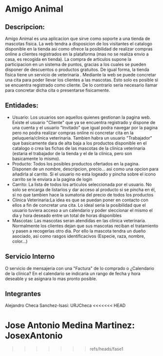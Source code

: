 # Amigo Animal
## Descripcion:

Amigo Animal es una aplicacion que sirve como soporte a una tienda de mascotas fisica. La web tendra a disposicion de los visitantes el catalogo disponible en la tienda asi como ofrece la posibilidad de realizar compras online a clientes registrados en la plataforma (mas no se realiza envio a casa, es recogida en tienda). La compra de articulos supone la participacion en un sistema de puntos, gracias a  los cuales se pueden disponer de descuentos o productos gratuitos. De igual forma, la tienda fisica tiene un servicio de veterinaria . Mediante la web se puede concretar una cita para poder llevar los clientes a las mascotas. Esto solo es posible si se encuentra registrado como cliente. De lo contrario seria necesario llamar para concretar dicha cita o presentarse fisicamente.

## Entidades:

* Usuario: Los usuarios son aquellos quienes gestionan la pagina web. Existe el usuario "Cliente" que ya se encuentra registrado y dispone de una cuenta y el usuario "Invitado" que igual podra navegar por la pagina pero no podra realizar compras online ni concretar cita en la peluqueria/clinica veterinaria. Tambien habra un usuario "Trabajador" que basicamente dara de alta baja a los productos disponible en el catalogo o crea las fichas de las mascotas de la clinica veterinaria (estaria el trabajador de la tienda y el de la clinica, pero son basicamente lo mismo).
* Producto: Todos los posibles productos ofertados en la pagina. Disponen de un nombre, descripcion, precio... asi como una opcion para añadirla al carrito. Si el usuario no esta logeado y pincha sobre el icono carrito se le enviara a la pagina de login
* Carrito: La lista de todos los articulos seleccionada por el usuario. No solo se encarga de listarlos y dar acceso al producto si se pincha en él, si no que tambien hace la sumatoria del precio de todos los productos
* Clinica Veterinaria:La idea es que se puedan poner en contacto con ellos a fin de concretar una cita. Lo ideal seria la posibilidad que el usuario tuviera acceso a un calendario y poder sleccionar el mismo el dia y hora deseado entre un total de horas disponibles
* Mascotas: Las mascotas seran atendidas en las clinica veterinaria. Normalmente los clientes dejan que sus mascotas reciban el tratamiento y pasen a recogerlas otro dia. Por ello la mascota tendra un dueño asociado, asi como rasgos identificacivos (Especie, raza, nombre, color...)

## Servicio Interno
 O servicio de mensajeria con una "Factura" de lo comprado o ¿Calendario de la clinica? En el calendario se indicaria un rango de fecha y hora deseable y se asignara lo mas pronto posible.
## Integrantes

Alejandro Checa Sanchez-Isasi: URJCheca
<<<<<<< HEAD

Jose Antonio Medina Martinez: JosexAntonio
=======
>>>>>>> refs/heads/fase1
